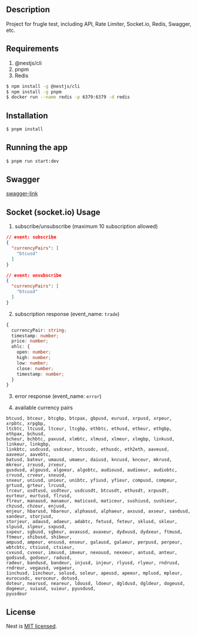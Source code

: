 ## Description

Project for frugle test, including API, Rate Limiter, Socket.io, Redis, Swagger, etc.

## Requirements
1. @nestjs/cli
2. pnpm
3. Redis

```bash
$ npm install -g @nestjs/cli
$ npm install -g pnpm
$ docker run --name redis -p 6379:6379 -d redis
```
## Installation

```bash
$ pnpm install
```

## Running the app

```bash
$ pnpm run start:dev
```

## Swagger 
[swagger-link](http://localhost:3000/api)

## Socket (socket.io) Usage
1. subscribe/unsubscribe (maximum 10 subscription allowed)
```json
// event: subscribe
{
  "currencyPairs": [
    "btcusd"
  ]
}
```
```json
// event: unsubscribe
{
  "currencyPairs": [
    "btcusd"
  ]
} 
```

2. subscription response (event_name: `trade`)

```ts
{
  currencyPair: string;
  timestamp: number;
  price: number;
  ohlc: {
    open: number;
    high: number;
    low: number;
    close: number;
    timestamp: number;
  }
}
```
3. error response (event_name: `error`)


3. available currency pairs
```
btcusd, btceur, btcgbp, btcpax, gbpusd, eurusd, xrpusd, xrpeur, xrpbtc, xrpgbp, 
ltcbtc, ltcusd, ltceur, ltcgbp, ethbtc, ethusd, etheur, ethgbp, ethpax, bchusd, 
bcheur, bchbtc, paxusd, xlmbtc, xlmusd, xlmeur, xlmgbp, linkusd, linkeur, linkgbp, 
linkbtc, usdcusd, usdceur, btcusdc, ethusdc, eth2eth, aaveusd, aaveeur, aavebtc, 
batusd, bateur, umausd, umaeur, daiusd, kncusd, knceur, mkrusd, mkreur, zrxusd, zrxeur, 
gusdusd, algousd, algoeur, algobtc, audiousd, audioeur, audiobtc, crvusd, crveur, snxusd, 
snxeur, uniusd, unieur, unibtc, yfiusd, yfieur, compusd, compeur, grtusd, grteur, lrcusd, 
lrceur, usdtusd, usdteur, usdcusdt, btcusdt, ethusdt, xrpusdt, eurteur, eurtusd, flrusd, 
flreur, manausd, manaeur, maticusd, maticeur, sushiusd, sushieur, chzusd, chzeur, enjusd, 
enjeur, hbarusd, hbareur, alphausd, alphaeur, axsusd, axseur, sandusd, sandeur, storjusd, 
storjeur, adausd, adaeur, adabtc, fetusd, feteur, sklusd, skleur, slpusd, slpeur, sxpusd, 
sxpeur, sgbusd, sgbeur, avaxusd, avaxeur, dydxusd, dydxeur, ftmusd, ftmeur, shibusd, shibeur, 
ampusd, ampeur, ensusd, enseur, galausd, galaeur, perpusd, perpeur, wbtcbtc, ctsiusd, ctsieur, 
cvxusd, cvxeur, imxusd, imxeur, nexousd, nexoeur, antusd, anteur, godsusd, godseur, radusd, 
radeur, bandusd, bandeur, injusd, injeur, rlyusd, rlyeur, rndrusd, rndreur, vegausd, vegaeur, 
1inchusd, 1incheur, solusd, soleur, apeusd, apeeur, mplusd, mpleur, eurocusdc, euroceur, dotusd, 
doteur, nearusd, neareur, ldousd, ldoeur, dgldusd, dgldeur, dogeusd, dogeeur, suiusd, suieur, pyusdusd, 
pyusdeur
```

## License

Nest is [MIT licensed](LICENSE).
